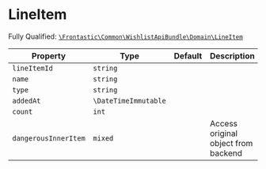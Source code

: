 #  LineItem

Fully Qualified: [`\Frontastic\Common\WishlistApiBundle\Domain\LineItem`](../../../../src/php/WishlistApiBundle/Domain/LineItem.php)

Property|Type|Default|Description
--------|----|-------|-----------
`lineItemId`|`string`||
`name`|`string`||
`type`|`string`||
`addedAt`|`\DateTimeImmutable`||
`count`|`int`||
`dangerousInnerItem`|`mixed`||Access original object from backend

